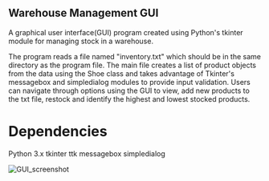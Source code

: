 ## Warehouse Management GUI

A graphical user interface(GUI) program created using Python's tkinter module for managing stock in a warehouse.

The program reads a file named "inventory.txt" which should be in the same directory as the program file. The main file creates a list of product objects from the data using the Shoe class and takes advantage of Tkinter's messagebox and simpledialog modules to provide input validation. Users can navigate through options using the GUI to view, add new products to the txt file, restock and identify the highest and lowest stocked products.

# Dependencies
Python 3.x
tkinter
ttk
messagebox
simpledialog

![GUI_screenshot](https://user-images.githubusercontent.com/112647717/212357277-a4a89af8-91b2-4542-945a-8ea5878391fe.jpg)

